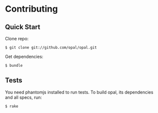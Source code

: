# Contributing

## Quick Start

Clone repo:

```
$ git clone git://github.com/opal/opal.git
```

Get dependencies:

```
$ bundle
```

## Tests

You need phantomjs installed to run tests. To build opal, its dependencies
and all specs, run:

```
$ rake
```